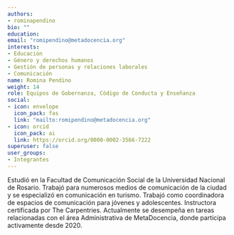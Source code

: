 ```yaml
---
authors:
- rominapendino
bio: ""
education:
email: "romipendino@metadocencia.org"
interests:
- Educación
- Género y derechos humanos
- Gestión de personas y relaciones laborales
- Comunicación
name: Romina Pendino
weight: 14
role: Equipos de Gobernanza, Código de Conducta y Enseñanza
social:
- icon: envelope
  icon_pack: fas
  link: "mailto:romipendino@metadocencia.org"
- icon: orcid
  icon_pack: ai
  link: https://orcid.org/0000-0002-3566-7222
superuser: false
user_groups:
- Integrantes
---
```


Estudió en la Facultad de Comunicación Social de la Universidad Nacional de Rosario. Trabajó para numerosos medios de comunicación de la ciudad y se especializó en comunicación en turismo. Trabajó como coordinadora de espacios de comunicación para jóvenes y adolescentes. Instructora certificada por The Carpentries. Actualmente se desempeña en tareas relacionadas con el área Administrativa de MetaDocencia, donde participa activamente desde 2020.

